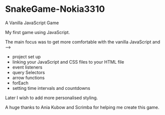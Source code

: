# SnakeGame-Nokia3310
A Vanilla JavaScript Game

My first game using JavaScript.

The main focus was to get more comfortable with the vanilla JavaScript and -->

   * project set up
   * linking your JavaScript and CSS files to your HTML file
   * event listeners
   * query Selectors
   * arrow functions
   * forEach
   * setting time intervals and countdowns


Later I wish to add more personalised styling.

A huge thanks to Ania Kubow and Scrimba for helping me create this game. 
